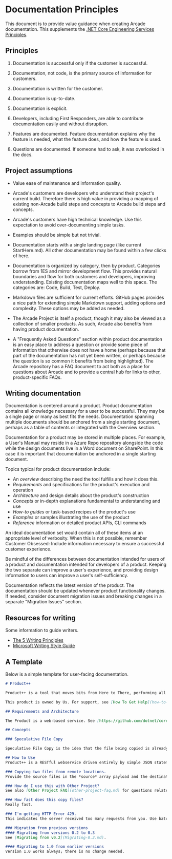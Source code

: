 # Documentation Principles

This document is to provide value guidance when creating Arcade documentation. This supplements the [.NET Core Engineering Services Principles](https://microsoft.sharepoint.com/:w:/r/teams/netfx/engineering/_layouts/15/Doc.aspx?sourcedoc={ef69fcfc-3475-415a-b3ab-651a352b9bbe}&action=view&wdAccPdf=0&wdparaid=3E030EA3).

## Principles

1. Documentation is successful only if the customer is successful.

2. Documentation, not code, is the primary source of information for customers.

3. Documentation is written for the customer.

4. Documentation is up-to-date.

5. Documentation is explicit.

6. Developers, including First Responders, are able to contribute documentation easily and without disruption.

7. Features are documented. Feature documentation explains why the feature is needed, what the feature does, and how the feature is used.

8. Questions are documented. If someone had to ask, it was overlooked in the docs.

## Project assumptions

- Value ease of maintenance and information quality.

- Arcade's customers are developers who understand their project's current build. Therefore there is high value in providing a mapping of existing non-Arcade build steps and concepts to Arcade build steps and concepts.

- Arcade's customers have high technical knowledge. Use this expectation to avoid over-documenting simple tasks.

- Examples should be simple but not trivial.

- Documentation starts with a single landing page (like current StartHere.md). All other documentation may be found within a few clicks of here.

- Documentation is organized by category, then by product. Categories borrow from 1ES and mirror development flow. This provides natural boundaries and flow for both customers and developers, improving understanding. Existing documentation maps well to this space. The categories are: Code, Build, Test, Deploy.

- Markdown files are sufficient for current efforts. GitHub pages provides a nice path for extending simple Markdown support, adding options and complexity. These options may be added as needed.

- The Arcade Project is itself a product, though it may also be viewed as a collection of smaller products. As such, Arcade also benefits from having product documentation.

- A "Frequently Asked Questions" section within product documentation is an easy place to address a question or provide some piece of information that otherwise does not have a home (perhaps because that part of the documentation has not yet been written, or perhaps because the question is so common it benefits from being highlighted). The Arcade repository has a FAQ document to act both as a place for questions about Arcade and to provide a central hub for links to other, product-specific FAQs. 


## Writing documentation

Documentation is centered around a product. Product documentation contains all knowledge necessary for a user to be successful. They may be a single page or many as best fits the needs. Documentation spanning multiple documents should be anchored from a single starting document, perhaps as a table of contents or integrated with the Overview section.

Documentation for a product may be stored in multiple places. For example, a User's Manual may reside in a Azure Repo repository alongside the code while the design documents live in a Word document on SharePoint. In this case it is important that documentation be anchored in a single starting document.

Topics typical for product documentation include:

  - An *overview* describing the need the tool fulfills and how it does this.
  - *Requirements* and specifications for the product's execution and operation
  - *Architecture* and design details about the product's construction
  - *Concepts* or in-depth explanations fundamental to understanding and use
  - *How-to guides* or task-based recipes of the product's use
  - *Examples* or samples illustrating the use of the product
  - *Reference* information or detailed product APIs, CLI commands

An ideal documentation set would contain all of these items at an appropriate level of verbosity. When this is not possible, remember Customer Obsessed: Include information necessary to ensure a successful customer experience.

Be mindful of the differences between documentation intended for users of a product and documentation intended for developers of a product. Keeping the two separate can improve a user's experience, and providing design information to users can improve a user's self-sufficiency.

Documentation reflects the latest version of the product. The documentation should be updated whenever product functionality changes. If needed, consider document migration issues and breaking changes in a separate "Migration Issues" section.

## Resources for writing

Some information to guide writers.

- [The 5 Writing Principles](https://aka.ms/writingprinciples)
- [Microsoft Writing Style Guide](https://aka.ms/style)

## A Template

Below is a simple template for user-facing documentation.

```markdown
# Product++

Product++ is a tool that moves bits from Here to There, performing all of the tedious and error-prone authentication and error-checking along the way. It runs very fast.

This product is owned by Us. For support, see [How To Get Help](how-to-get-help.md).

## Requirements and Architecture

The Product is a web-based service. See [https://github.com/dotnet/core-eng/blob/master/Documentation/Product/ProductDesign.md](the design document) for more information on its construction.

## Concepts

### Speculative File Copy

Speculative File Copy is the idea that the file being copied is already present at the destination. When this is true, the copy operation runs very fast.

## How to Use
Product++ is a RESTful webservice driven entirely by simple JSON statements. A typical operation requires a payload of two URLs.

### Copying two files from remote locations.
Provide the source files in the *source* array payload and the destination files in the *destination* array payload.

### How do I use this with Other Project?
See also [Other Project FAQ](other-project-faq.md) for questions related to interoperability with Other Project.

### How fast does this copy files?
Really fast.

### I'm getting HTTP Error 429.
This indicates the server received too many requests from you. Use batching to send fewer requests or send requests at a slower rate. Use the information sent in the Retry-After header to determine maximum rate.

### Migration from previous versions
#### Migrating from versions 0.2 to 0.3
See [Migrating from v0.2](Migrating-0.2.md).

#### Migrating to 1.0 from earlier versions
Version 1.0 works always; there is no change needed.

```
